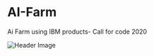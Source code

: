 # AI-Farm
Ai Farm using IBM products- Call for code 2020

![Header Image](https://github.com/kalicharan-n/AI-Farm/tree/master/Images/Header.png)
